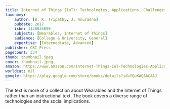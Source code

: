 ```yaml
---
title: Internet of Things (IoT): Technologies, Applications, Challenges and Solutions
taxonomy:
	author: [B. K. Tripathy, J. Anuradha]
	pubdate: 2017
	isbn: 1138035009
	subjects: [Wearables, Internet of Things]
	audience: [College & University, General]
	expertise: [Intermediate, Advanced]
publisher: CRC Press
pagecount: 334
thumb: thumbnail.jpeg
cover: thumbnail.jpeg
amazon: https://www.amazon.com/Internet-Things-IoT-Technologies-Applications/dp/1138035009/ref=sr_1_1?ie=UTF8&qid=1543368706&sr=8-1&keywords=internet+of+things+technologies+applications+challenges+and+solutions
worldcat: nil
google: https://play.google.com/store/books/details?id=fQuKAQAACAAJ
---
```

The text is more of a collection about Wearables and the Internet of Things rather than an instructional text. The book covers a diverse range of technologies and the social implications.